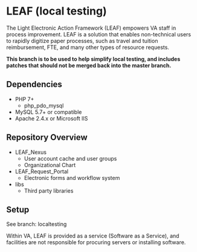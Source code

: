 # LEAF (local testing)
The Light Electronic Action Framework (LEAF) empowers VA staff in process improvement. LEAF is a solution that enables non-technical users to rapidly digitize paper processes, such as travel and tuition reimbursement, FTE, and many other types of resource requests.

**This branch is to be used to help simplify local testing, and includes patches that should not be merged back into the master branch.**

## Dependencies
* PHP 7+
    * php_pdo_mysql
* MySQL 5.7+ or compatible
* Apache 2.4.x or Microsoft IIS

## Repository Overview
* LEAF_Nexus
    * User account cache and user groups
    * Organizational Chart
* LEAF_Request_Portal
    * Electronic forms and workflow system
* libs
    * Third party libraries

## Setup

See branch: localtesting

Within VA, LEAF is provided as a service (Software as a Service), and facilities are not responsible for procuring servers or installing software.

